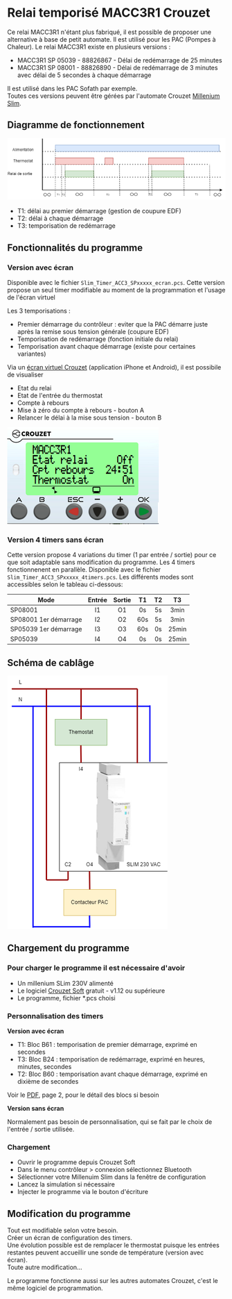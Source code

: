 # Relai temporisé MACC3R1 Crouzet

Ce relai MACC3R1 n'étant plus fabriqué, il est possible de proposer une alternative à base de petit automate. Il est utilisé pour les PAC (Pompes à Chaleur). Le relai MACC3R1 existe en plusieurs versions : 
- MACC3R1 SP 05039 - 88826867 - Délai de redémarrage de 25 minutes
- MACC3R1 SP 08001 - 88826890 - Délai de redémarrage de 3 minutes avec délai de 5 secondes à chaque démarrage

Il est utilisé dans les PAC Sofath par exemple.  
Toutes ces versions peuvent être gérées par l'automate Crouzet [Millenium Slim](https://soda.crouzet.com/pn/?i=88983903).

## Diagramme de fonctionnement

![Diagramme de fonctionnement](./res/MACC3R1_Diagramme_u.drawio.png)
- T1: délai au premier démarrage (gestion de coupure EDF)
- T2: délai à chaque démarrage
- T3: temporisation de redémarrage

## Fonctionnalités du programme

### Version avec écran

Disponible avec le fichier `Slim_Timer_ACC3_SPxxxxx_ecran.pcs`. Cette version propose un seul timer modifiable au moment de la programmation et l'usage de l'écran virtuel

Les 3 temporisations :
- Premier démarrage du contrôleur : eviter que la PAC démarre juste après la remise sous tension générale (coupure EDF)
- Temporisation de redémarrage (fonction initiale du relai)
- Temporisation avant chaque démarrage (existe pour certaines variantes)

Via un [écran virtuel Crouzet](https://www.crouzet.com/produits/controleurs-automatisme/software/crouzet-virtual-display/) (application iPhone et Android), il est possibile de visualiser 
- Etat du relai
- Etat de l'entrée du thermostat
- Compte à rebours
- Mise à zéro du compte à rebours - bouton A
- Relancer le délai à la mise sous tension - bouton B

![ecran](./res/ecran.png)

### Version 4 timers sans écran

Cette version propose 4 variations du timer (1 par entrée / sortie) pour ce que soit adaptable sans modification du programme. Les 4 timers fonctionnenent en parallèle. Disponible avec le fichier `Slim_Timer_ACC3_SPxxxxx_4timers.pcs`. Les différents modes sont accessibles selon le tableau ci-dessous:

| Mode                  | Entrée | Sortie |  T1 | T2 |   T3  |
|-----------------------|:------:|:------:|:---:|:--:|:-----:|
| SP08001               |   I1   |   O1   |  0s | 5s |  3min |
| SP08001 1er démarrage |   I2   |   O2   | 60s | 5s |  3min |
| SP05039 1er démarrage |   I3   |   O3   | 60s | 0s | 25min |
| SP05039               |   I4   |   O4   |  0s | 0s | 25min |

## Schéma de cablâge

![cablage](./res/MACC3-Cablage.drawio.png)

## Chargement du programme

### Pour charger le programme il est nécessaire d'avoir
- Un millenium SLim 230V alimenté
- Le logiciel [Crouzet Soft](https://www.crouzet.com/softwares/download) gratuit - v1.12 ou supérieure
- Le programme, fichier *.pcs choisi

### Personnalisation des timers

__Version avec écran__ 

- T1: Bloc B61 : temporisation de premier démarrage, exprimé en secondes
- T3: Bloc B24 : temporisation de redémarrage, exprimé en heures, minutes, secondes
- T2: Bloc B60 : temporisation avant chaque démarrage, exprimé en dixième de secondes

Voir le [PDF](./res/Slim_Timer_ACC3_Universel.pdf), page 2, pour le détail des blocs si besoin

__Version sans écran__

Normalement pas besoin de personnalisation, qui se fait par le choix de l'entrée / sortie utilisée.

### Chargement

- Ouvrir le programme depuis Crouzet Soft
- Dans le menu contrôleur > connexion sélectionnez Bluetooth
- Sélectionner votre Millenuim Slim dans la fenêtre de configuration
- Lancez la simulation si nécessaire
- Injecter le programme via le bouton d'écriture


## Modification du programme

Tout est modifiable selon votre besoin.  
Créer un écran de configuration des timers.  
Une évolution possible est de remplacer le thermostat puisque les entrées restantes peuvent accueillir une sonde de température (version avec écran).  
Toute autre modification...  

Le programme fonctionne aussi sur les autres automates Crouzet, c'est le même logiciel de programmation.


